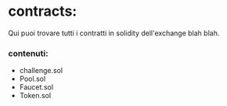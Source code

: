 # contracts:

Qui puoi trovare tutti i contratti in solidity dell'exchange blah blah.

### contenuti:

- challenge.sol
- Pool.sol
- Faucet.sol
- Token.sol
